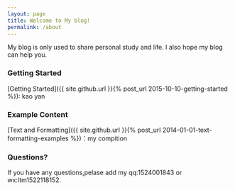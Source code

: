 ```yaml
---
layout: page
title: Welcome to My blog!
permalink: /about
---
```


My blog is only used to share personal study and life. I also hope my blog can help you.

### Getting Started

[Getting Started]({{ site.github.url }}{% post_url 2015-10-10-getting-started %}): kao yan

### Example Content

[Text and Formatting]({{ site.github.url }}{% post_url 2014-01-01-text-formatting-examples %})：my compition

### Questions?

If you have any questions,pelase add my qq:1524001843 or wx:ltm1522118152.
